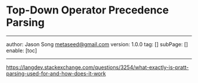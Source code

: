# Top-Down Operator Precedence Parsing
---
author: Jason Song <metaseed@gmail.com>
version: 1.0.0
tag: []
subPage: []
enable: [toc]

---

https://langdev.stackexchange.com/questions/3254/what-exactly-is-pratt-parsing-used-for-and-how-does-it-work
